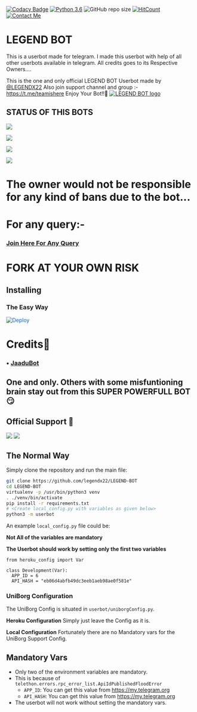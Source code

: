 [![Codacy Badge](https://api.codacy.com/project/badge/Grade/f7c51539e67b483bb8d7749acca51d3a)](https://app.codacy.com/gh/HellBoy-OP/HellBot?utm_source=github.com&utm_medium=referral&utm_content=HellBoy-OP/HellBot&utm_campaign=Badge_Grade_Settings)
[![Python 3.6](https://img.shields.io/badge/Python-3.6%20or%20newer-blue.svg)](https://www.python.org/downloads/release/python-360/)
![GitHub repo size](https://github.com/legendx22/LEGEND-BOT)
[![HitCount](http://hits.dwyl.com/HellBoy-OP/HellBot.svg)](http://hits.dwyl.com/HellBoy-OP/HellBot)
[![Contact Me](https://img.shields.io/badge/Telegram-Contact%20Me-informational)](https://t.me/kraken_the_badass)


# LEGEND BOT
This is a userbot made for telegram. I made this userbot with help of all other userbots available in telegram. All credits goes to its Respective Owners....

This is the one and only official LEGEND BOT Userbot made by [@LEGENDX22](https://t.me/LEGENDX22) Also join support channel and group :- https://t.me/teamishere Enjoy Your Bot!!💝
[![LEGEND BOT logo](https://telegra.ph/file/97579e24481db3c11962b.jpg)](https://t.me/hellbot_official)

## STATUS OF THIS BOTS 
<p align="left"><a href="https://github.com/legendx22/LEGEND-BOT/network/members"><img src="https://img.shields.io/github/forks/legendx22/LEGEND-BOT?label=Forks&logoColor=Silver&style=social"></a><p align="left"><a href="https://github.com/legendx22/LEGEND-BOT/stargazers"><img src="https://img.shields.io/github/stars/legendx22/LEGEND-BOT?logoColor=Blue&style=social"></a><p align="left"><a href="https://github.com/legendx22/LEGEND-BOT"><img src="https://github-readme-stats.vercel.app/api/pin?username=legendx22&show_icons=true&theme=meta&hide_border=true&repo=legendx22/LEGEND-BOT"></a><p align="left"><a href="https://github.com/legendx22/LEGEND-BOT"><img src="https://img.shields.io/github/last-commit/legendx22/LEGEND-BOT?style=plastic"></a>

# The owner would not be responsible for any kind of bans due to the bot...


# For any query:-
### [Join Here For Any Query](https://t.me/teamishere)

# FORK AT YOUR OWN RISK
## Installing

### The Easy Way

<a href="https://dashboard.heroku.com/new?button-url=https%3A%2F%2Fgithub.com%2Flegendx22%2FLEGEND-BOT&template=https%3A%2F%2Fgithub.com%2Flegendx22%2FLEGEND-BOT" rel="nofollow" style="background-color: initial; box-sizing: border-box; color: #0366d6; text-decoration-line: none;"><img alt="Deploy" data-canonical-src="https://www.herokucdn.com/deploy/button.svg" src="https://camo.githubusercontent.com/83b0e95b38892b49184e07ad572c94c8038323fb/68747470733a2f2f7777772e6865726f6b7563646e2e636f6d2f6465706c6f792f627574746f6e2e737667" style="border-style: none; box-sizing: initial; max-width: 100%;" /></a></div>

# Credits👀
### • [JaaduBot](https://github.com/Amberyt/JaaduBot)
## One and only. Others with some misfuntioning brain stay out from this SUPER POWERFULL BOT😏

## Official Support 💖
<a href="https://t.me/HellBot_Official"><img src="https://img.shields.io/badge/Join-Support%20Channel-red.svg?style=for-the-badge&logo=Telegram"></a>
<a href="https://t.me/HellBot_Official_Chat"><img src="https://img.shields.io/badge/Join-Support%20Group-blue.svg?style=for-the-badge&logo=Telegram"></a>

## The Normal Way

Simply clone the repository and run the main file:
```sh
git clone https://github.com/legendx22/LEGEND-BOT
cd LEGEND-BOT
virtualenv -p /usr/bin/python3 venv
. ./venv/bin/activate
pip install -r requirements.txt
# <Create local_config.py with variables as given below>
python3 -m userbot
```

An example `local_config.py` file could be:

**Not All of the variables are mandatory**

__The Userbot should work by setting only the first two variables__

```python3
from heroku_config import Var

class Development(Var):
  APP_ID = 6
  API_HASH = "eb06d4abfb49dc3eeb1aeb98ae0f581e"
```

### UniBorg Configuration

The UniBorg Config is situated in `userbot/uniborgConfig.py`.

**Heroku Configuration**
Simply just leave the Config as it is.

**Local Configuration**
Fortunately there are no Mandatory vars for the UniBorg Support Config.

## Mandatory Vars

- Only two of the environment variables are mandatory.
- This is because of `telethon.errors.rpc_error_list.ApiIdPublishedFloodError`
    - `APP_ID`:   You can get this value from https://my.telegram.org
    - `API_HASH`:   You can get this value from https://my.telegram.org
- The userbot will not work without setting the mandatory vars.

